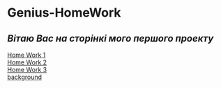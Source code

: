 # Genius-HomeWork
## ***Вітаю Вас на сторінкі мого першого проекту*** ##
[Home Work 1](https://starinskyi.github.io/HomeWork/)<br>
[Home Work 2](https://starinskyi.github.io/HomeWork2/)<br>
[Home Work 3](https://starinskyi.github.io/HomeWork3/)<br>
[background](background.png)<br>
